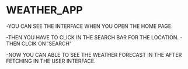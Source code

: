 # WEATHER_APP
-YOU CAN SEE THE INTERFACE WHEN YOU OPEN THE HOME PAGE.

-THEN YOU HAVE TO CLICK IN THE SEARCH BAR FOR THE LOCATION.
-THEN CLCIK ON 'SEARCH' 

-NOW YOU CAN ABLE TO SEE THE WEATHER FORECAST IN THE AFTER FETCHING IN THE USER INTERFACE.

